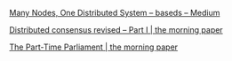 [Many Nodes, One Distributed System – baseds – Medium](https://medium.com/baseds/many-nodes-one-distributed-system-9921f85205c4)

[Distributed consensus revised – Part I | the morning paper](https://blog.acolyer.org/2019/05/07/distributed-consensus-revised-part-i/)

[The Part-Time Parliament | the morning paper](https://blog.acolyer.org/2015/03/03/the-part-time-parliament/)

